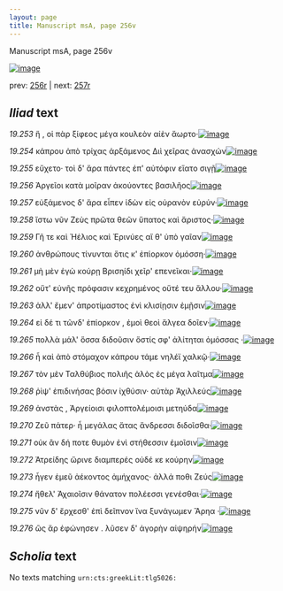 ```yaml
---
layout: page
title: Manuscript msA, page 256v
---
```


Manuscript msA, page 256v

[![image](http://www.homermultitext.org/iipsrv?OBJ=IIP,1.0&FIF=/project/homer/pyramidal/deepzoom/hmt/vaimg/2017a/VA256VN_0758.tif&WID=100&CVT=JPEG)](http://www.homermultitext.org/ict2/?urn=urn:cite2:hmt:vaimg.2017a:VA256VN_0758)

prev:  [256r](../256r) | next:  [257r](../257r)

## *Iliad* text

*19.253* <a id="19.253"/> ἥ , οἱ πὰρ ξίφεος μέγα κουλεὸν αἰὲν ἄωρτο·[![image](http://www.homermultitext.org/iipsrv?OBJ=IIP,1.0&FIF=/project/homer/pyramidal/deepzoom/hmt/vaimg/2017a/VA256VN_0758.tif&RGN=0.491,0.2329,0.318,0.021&WID=1000&CVT=JPEG)](http://www.homermultitext.org/ict2/?urn=urn:cite2:hmt:vaimg.2017a:VA256VN_0758@0.491,0.2329,0.318,0.021)

*19.254* <a id="19.254"/> κάπρου ἀπὸ τρίχας ἀρξάμενος Διὶ χεῖρας ἀνασχών[![image](http://www.homermultitext.org/iipsrv?OBJ=IIP,1.0&FIF=/project/homer/pyramidal/deepzoom/hmt/vaimg/2017a/VA256VN_0758.tif&RGN=0.496,0.2472,0.365,0.0263&WID=1000&CVT=JPEG)](http://www.homermultitext.org/ict2/?urn=urn:cite2:hmt:vaimg.2017a:VA256VN_0758@0.496,0.2472,0.365,0.0263)

*19.255* <a id="19.255"/> εὔχετο· τοὶ δ' ἄρα πάντες ἐπ' αὐτόφιν εἵατο σιγῇ[![image](http://www.homermultitext.org/iipsrv?OBJ=IIP,1.0&FIF=/project/homer/pyramidal/deepzoom/hmt/vaimg/2017a/VA256VN_0758.tif&RGN=0.493,0.2675,0.343,0.0278&WID=1000&CVT=JPEG)](http://www.homermultitext.org/ict2/?urn=urn:cite2:hmt:vaimg.2017a:VA256VN_0758@0.493,0.2675,0.343,0.0278)

*19.256* <a id="19.256"/> Ἀργεῖοι κατὰ μοῖραν ἀκούοντες βασιλῆος[![image](http://www.homermultitext.org/iipsrv?OBJ=IIP,1.0&FIF=/project/homer/pyramidal/deepzoom/hmt/vaimg/2017a/VA256VN_0758.tif&RGN=0.492,0.284,0.343,0.0225&WID=1000&CVT=JPEG)](http://www.homermultitext.org/ict2/?urn=urn:cite2:hmt:vaimg.2017a:VA256VN_0758@0.492,0.284,0.343,0.0225)

*19.257* <a id="19.257"/> εὐξάμενος δ' ἄρα εἶπεν ἰδὼν εἰς οὐρανὸν εὐρύν·[![image](http://www.homermultitext.org/iipsrv?OBJ=IIP,1.0&FIF=/project/homer/pyramidal/deepzoom/hmt/vaimg/2017a/VA256VN_0758.tif&RGN=0.492,0.3013,0.343,0.0225&WID=1000&CVT=JPEG)](http://www.homermultitext.org/ict2/?urn=urn:cite2:hmt:vaimg.2017a:VA256VN_0758@0.492,0.3013,0.343,0.0225)

*19.258* <a id="19.258"/> ἴστω νῦν Ζεὺς πρῶτα θεῶν ὕπατος καὶ ἄριστος·[![image](http://www.homermultitext.org/iipsrv?OBJ=IIP,1.0&FIF=/project/homer/pyramidal/deepzoom/hmt/vaimg/2017a/VA256VN_0758.tif&RGN=0.483,0.3201,0.343,0.0225&WID=1000&CVT=JPEG)](http://www.homermultitext.org/ict2/?urn=urn:cite2:hmt:vaimg.2017a:VA256VN_0758@0.483,0.3201,0.343,0.0225)

*19.259* <a id="19.259"/> Γῆ τε καὶ Ἠέλιος καὶ Ἐρινύες αἵ θ' ὑπὸ γαῖαν[![image](http://www.homermultitext.org/iipsrv?OBJ=IIP,1.0&FIF=/project/homer/pyramidal/deepzoom/hmt/vaimg/2017a/VA256VN_0758.tif&RGN=0.484,0.3373,0.343,0.0225&WID=1000&CVT=JPEG)](http://www.homermultitext.org/ict2/?urn=urn:cite2:hmt:vaimg.2017a:VA256VN_0758@0.484,0.3373,0.343,0.0225)

*19.260* <a id="19.260"/> ἀνθρώπους τίνυνται ὅτις κ' ἐπίορκον ὀμόσση·[![image](http://www.homermultitext.org/iipsrv?OBJ=IIP,1.0&FIF=/project/homer/pyramidal/deepzoom/hmt/vaimg/2017a/VA256VN_0758.tif&RGN=0.484,0.3569,0.343,0.0225&WID=1000&CVT=JPEG)](http://www.homermultitext.org/ict2/?urn=urn:cite2:hmt:vaimg.2017a:VA256VN_0758@0.484,0.3569,0.343,0.0225)

*19.261* <a id="19.261"/> μὴ μὲν ἐγὼ κούρῃ Βρισηίδι χεῖρ' επενεῖκαι·[![image](http://www.homermultitext.org/iipsrv?OBJ=IIP,1.0&FIF=/project/homer/pyramidal/deepzoom/hmt/vaimg/2017a/VA256VN_0758.tif&RGN=0.487,0.3749,0.343,0.0225&WID=1000&CVT=JPEG)](http://www.homermultitext.org/ict2/?urn=urn:cite2:hmt:vaimg.2017a:VA256VN_0758@0.487,0.3749,0.343,0.0225)

*19.262* <a id="19.262"/> οὔτ' εὐνῆς πρόφασιν κεχρημένος οὔτέ τευ ἄλλου·[![image](http://www.homermultitext.org/iipsrv?OBJ=IIP,1.0&FIF=/project/homer/pyramidal/deepzoom/hmt/vaimg/2017a/VA256VN_0758.tif&RGN=0.488,0.3914,0.343,0.0225&WID=1000&CVT=JPEG)](http://www.homermultitext.org/ict2/?urn=urn:cite2:hmt:vaimg.2017a:VA256VN_0758@0.488,0.3914,0.343,0.0225)

*19.263* <a id="19.263"/> ἀλλ' ἔμεν' ἀπροτίμαστος ἐνὶ κλισίῃσιν ἐμῇσιν[![image](http://www.homermultitext.org/iipsrv?OBJ=IIP,1.0&FIF=/project/homer/pyramidal/deepzoom/hmt/vaimg/2017a/VA256VN_0758.tif&RGN=0.488,0.4087,0.343,0.0225&WID=1000&CVT=JPEG)](http://www.homermultitext.org/ict2/?urn=urn:cite2:hmt:vaimg.2017a:VA256VN_0758@0.488,0.4087,0.343,0.0225)

*19.264* <a id="19.264"/> εἰ δέ τι τῶνδ' ἐπίορκον , ἐμοὶ θεοὶ ἄλγεα δοῖεν·[![image](http://www.homermultitext.org/iipsrv?OBJ=IIP,1.0&FIF=/project/homer/pyramidal/deepzoom/hmt/vaimg/2017a/VA256VN_0758.tif&RGN=0.487,0.4252,0.343,0.0225&WID=1000&CVT=JPEG)](http://www.homermultitext.org/ict2/?urn=urn:cite2:hmt:vaimg.2017a:VA256VN_0758@0.487,0.4252,0.343,0.0225)

*19.265* <a id="19.265"/> πολλὰ μάλ' ὅσσα διδοῦσιν ὅστίς σφ' ἀλίτηται ὀμόσσας ·[![image](http://www.homermultitext.org/iipsrv?OBJ=IIP,1.0&FIF=/project/homer/pyramidal/deepzoom/hmt/vaimg/2017a/VA256VN_0758.tif&RGN=0.495,0.4448,0.354,0.0225&WID=1000&CVT=JPEG)](http://www.homermultitext.org/ict2/?urn=urn:cite2:hmt:vaimg.2017a:VA256VN_0758@0.495,0.4448,0.354,0.0225)

*19.266* <a id="19.266"/> ἦ καὶ ἀπὸ στόμαχον κάπρου τάμε νηλέϊ χαλκῷ·[![image](http://www.homermultitext.org/iipsrv?OBJ=IIP,1.0&FIF=/project/homer/pyramidal/deepzoom/hmt/vaimg/2017a/VA256VN_0758.tif&RGN=0.484,0.4613,0.354,0.0225&WID=1000&CVT=JPEG)](http://www.homermultitext.org/ict2/?urn=urn:cite2:hmt:vaimg.2017a:VA256VN_0758@0.484,0.4613,0.354,0.0225)

*19.267* <a id="19.267"/> τὸν μὲν Ταλθύβιος πολιῆς ἁλὸς ἐς μέγα λαῖτμα[![image](http://www.homermultitext.org/iipsrv?OBJ=IIP,1.0&FIF=/project/homer/pyramidal/deepzoom/hmt/vaimg/2017a/VA256VN_0758.tif&RGN=0.492,0.4801,0.354,0.0225&WID=1000&CVT=JPEG)](http://www.homermultitext.org/ict2/?urn=urn:cite2:hmt:vaimg.2017a:VA256VN_0758@0.492,0.4801,0.354,0.0225)

*19.268* <a id="19.268"/> ῥὶψ' ἐπιδινήσας βόσιν ἰχθύσιν· αὐτὰρ Ἀχιλλεύς[![image](http://www.homermultitext.org/iipsrv?OBJ=IIP,1.0&FIF=/project/homer/pyramidal/deepzoom/hmt/vaimg/2017a/VA256VN_0758.tif&RGN=0.491,0.4959,0.354,0.0225&WID=1000&CVT=JPEG)](http://www.homermultitext.org/ict2/?urn=urn:cite2:hmt:vaimg.2017a:VA256VN_0758@0.491,0.4959,0.354,0.0225)

*19.269* <a id="19.269"/> ἀνστὰς , Ἀργείοισι φιλοπτολέμοισι μετηύδα[![image](http://www.homermultitext.org/iipsrv?OBJ=IIP,1.0&FIF=/project/homer/pyramidal/deepzoom/hmt/vaimg/2017a/VA256VN_0758.tif&RGN=0.487,0.5131,0.354,0.0225&WID=1000&CVT=JPEG)](http://www.homermultitext.org/ict2/?urn=urn:cite2:hmt:vaimg.2017a:VA256VN_0758@0.487,0.5131,0.354,0.0225)

*19.270* <a id="19.270"/> Ζεῦ πάτερ· ἦ μεγάλας ἄτας ἄνδρεσσι διδοῖσθα·[![image](http://www.homermultitext.org/iipsrv?OBJ=IIP,1.0&FIF=/project/homer/pyramidal/deepzoom/hmt/vaimg/2017a/VA256VN_0758.tif&RGN=0.478,0.5319,0.359,0.0225&WID=1000&CVT=JPEG)](http://www.homermultitext.org/ict2/?urn=urn:cite2:hmt:vaimg.2017a:VA256VN_0758@0.478,0.5319,0.359,0.0225)

*19.271* <a id="19.271"/> οὐκ ἂν δή ποτε θυμὸν ἐνὶ στήθεσσιν ἐμοῖσιν[![image](http://www.homermultitext.org/iipsrv?OBJ=IIP,1.0&FIF=/project/homer/pyramidal/deepzoom/hmt/vaimg/2017a/VA256VN_0758.tif&RGN=0.482,0.5485,0.359,0.0225&WID=1000&CVT=JPEG)](http://www.homermultitext.org/ict2/?urn=urn:cite2:hmt:vaimg.2017a:VA256VN_0758@0.482,0.5485,0.359,0.0225)

*19.272* <a id="19.272"/> Ἀτρείδης ὤρινε διαμπερές οὐδέ κε κούρην[![image](http://www.homermultitext.org/iipsrv?OBJ=IIP,1.0&FIF=/project/homer/pyramidal/deepzoom/hmt/vaimg/2017a/VA256VN_0758.tif&RGN=0.484,0.5635,0.359,0.0225&WID=1000&CVT=JPEG)](http://www.homermultitext.org/ict2/?urn=urn:cite2:hmt:vaimg.2017a:VA256VN_0758@0.484,0.5635,0.359,0.0225)

*19.273* <a id="19.273"/> ἦγεν ἐμεῦ ἀέκοντος ἀμήχανος· ἀλλά ποθι Ζεύς[![image](http://www.homermultitext.org/iipsrv?OBJ=IIP,1.0&FIF=/project/homer/pyramidal/deepzoom/hmt/vaimg/2017a/VA256VN_0758.tif&RGN=0.478,0.583,0.359,0.0225&WID=1000&CVT=JPEG)](http://www.homermultitext.org/ict2/?urn=urn:cite2:hmt:vaimg.2017a:VA256VN_0758@0.478,0.583,0.359,0.0225)

*19.274* <a id="19.274"/> ἤθελ' Ἀχαιοῖσιν θάνατον πολέεσσι γενέσθαι·[![image](http://www.homermultitext.org/iipsrv?OBJ=IIP,1.0&FIF=/project/homer/pyramidal/deepzoom/hmt/vaimg/2017a/VA256VN_0758.tif&RGN=0.478,0.6003,0.359,0.0225&WID=1000&CVT=JPEG)](http://www.homermultitext.org/ict2/?urn=urn:cite2:hmt:vaimg.2017a:VA256VN_0758@0.478,0.6003,0.359,0.0225)

*19.275* <a id="19.275"/> νῦν δ' ἔρχεσθ' ἐπὶ δεῖπνον ἵνα ξυνάγωμεν Ἄρηα ·[![image](http://www.homermultitext.org/iipsrv?OBJ=IIP,1.0&FIF=/project/homer/pyramidal/deepzoom/hmt/vaimg/2017a/VA256VN_0758.tif&RGN=0.479,0.6183,0.359,0.0225&WID=1000&CVT=JPEG)](http://www.homermultitext.org/ict2/?urn=urn:cite2:hmt:vaimg.2017a:VA256VN_0758@0.479,0.6183,0.359,0.0225)

*19.276* <a id="19.276"/> ὣς ἄρ ἐφώνησεν . λῦσεν δ' ἀγορὴν αἰψηρήν[![image](http://www.homermultitext.org/iipsrv?OBJ=IIP,1.0&FIF=/project/homer/pyramidal/deepzoom/hmt/vaimg/2017a/VA256VN_0758.tif&RGN=0.474,0.6356,0.359,0.0225&WID=1000&CVT=JPEG)](http://www.homermultitext.org/ict2/?urn=urn:cite2:hmt:vaimg.2017a:VA256VN_0758@0.474,0.6356,0.359,0.0225)

## *Scholia* text

No texts matching `urn:cts:greekLit:tlg5026:`